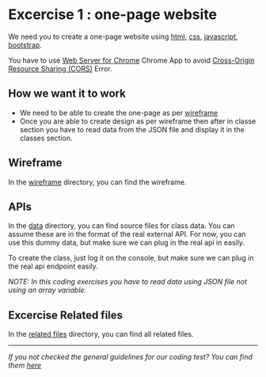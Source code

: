 # Excercise 1 : one-page website

We need you to create a one-page website using [html](https://html.spec.whatwg.org/), [css](https://www.w3.org/Style/CSS/), [javascript](https://developer.mozilla.org/en-US/docs/Web/JavaScript/Language_Resources), [bootstrap](https://getbootstrap.com/docs/5.0/getting-started/introduction/).

You have to use [Web Server for Chrome](https://chrome.google.com/webstore/detail/web-server-for-chrome/ofhbbkphhbklhfoeikjpcbhemlocgigb?hl=en) Chrome App to avoid [Cross-Origin Resource Sharing (CORS)](https://developer.mozilla.org/en-US/docs/Web/HTTP/CORS) Error.

## How we want it to work

- We need to be able to create the one-page as per [wireframe](wireframe/page-design.png)
- Once you are able to create design as per wireframe then after in classe section you have to read data from the JSON file and display it in the classes section.

## Wireframe

In the [wireframe](wireframe) directory, you can find the wireframe.

## APIs

In the [data](data/) directory, you can find source files for class data.
You can assume these are in the format of the real external API.
For now, you can use this dummy data, but make sure we can plug in the real api in easily.

To create the class, just log it on the console, but make sure we can plug in the real api endpoint easily.

_NOTE: In this coding exercises you have to read data using JSON file not using an array variable._

## Excercise Related files

In the [related files](relatedfiles/) directory, you can find all related files.

---

_If you not checked the general guidelines for our coding test? You can find them [here](./README.md)_
